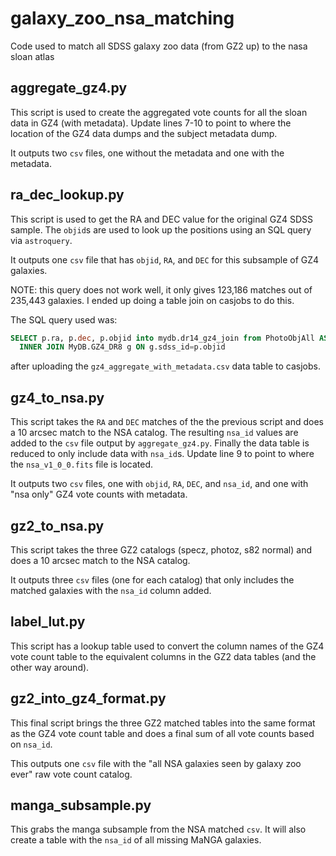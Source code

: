 # galaxy_zoo_nsa_matching
Code used to match all SDSS galaxy zoo data (from GZ2 up) to the nasa sloan atlas

## aggregate_gz4.py
This script is used to create the aggregated vote counts for all the sloan data in
GZ4 (with metadata).  Update lines 7-10 to point to where the location of the GZ4
data dumps and the subject metadata dump.

It outputs two `csv` files, one without the metadata and one with the metadata.

## ra_dec_lookup.py
This script is used to get the RA and DEC value for the original GZ4 SDSS sample.
The `objid`s are used to look up the positions using an SQL query via `astroquery`.

It outputs one `csv` file that has `objid`, `RA`, and `DEC` for this subsample of GZ4
galaxies.

NOTE: this query does not work well, it only gives 123,186 matches out of
235,443 galaxies.  I ended up doing a table join on casjobs to do this.

The SQL query used was:
```sql
SELECT p.ra, p.dec, p.objid into mydb.dr14_gz4_join from PhotoObjAll AS p
  INNER JOIN MyDB.GZ4_DR8 g ON g.sdss_id=p.objid
```
after uploading the `gz4_aggregate_with_metadata.csv` data table to casjobs.

## gz4_to_nsa.py
This script takes the `RA` and `DEC` matches of the the previous script and does a
10 arcsec match to the NSA catalog.  The resulting `nsa_id` values are added to the
`csv` file output by `aggregate_gz4.py`.  Finally the data table is reduced to only
include data with `nsa_id`s.  Update line 9 to point to where the `nsa_v1_0_0.fits`
file is located.

It outputs two `csv` files, one with `objid`, `RA`, `DEC`, and `nsa_id`, and one with
"nsa only" GZ4 vote counts with metadata.

## gz2_to_nsa.py
This script takes the three GZ2 catalogs (specz, photoz, s82 normal) and does a 10 arcsec
match to the NSA catalog.

It outputs three `csv` files (one for each catalog) that only includes the matched
galaxies with the `nsa_id` column added.

## label_lut.py
This script has a lookup table used to convert the column names of the GZ4 vote count
table to the equivalent columns in the GZ2 data tables (and the other way around).

## gz2_into_gz4_format.py
This final script brings the three GZ2 matched tables into the same format as the GZ4 vote count table and does a final sum of all vote counts based on `nsa_id`.

This outputs one `csv` file with the "all NSA galaxies seen by galaxy zoo ever" raw vote
count catalog.

## manga_subsample.py
This grabs the manga subsample from the NSA matched `csv`.  It will also create
a table with the `nsa_id` of all missing MaNGA galaxies.
